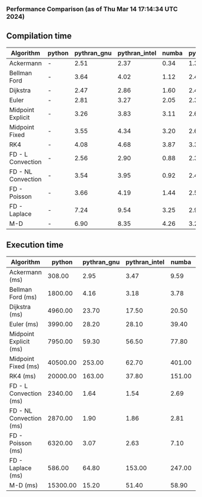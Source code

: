 ### Performance Comparison (as of Thu Mar 14 17:14:34 UTC 2024)
## Compilation time
Algorithm                 | python                    | pythran_gnu               | pythran_intel             | numba                     | pyccel_fortran_gnu        | pyccel_c_gnu              | pyccel_fortran_intel      | pyccel_c_intel           
------------------------- | ------------------------- | ------------------------- | ------------------------- | ------------------------- | ------------------------- | ------------------------- | ------------------------- | -------------------------
Ackermann                 | -                         | 2.51                      | 2.37                      | 0.34                      | 1.30                      | 1.28                      | 1.40                      | 1.33                     
Bellman Ford              | -                         | 3.64                      | 4.02                      | 1.12                      | 2.40                      | 2.59                      | 2.50                      | 3.40                     
Dijkstra                  | -                         | 2.47                      | 2.86                      | 1.60                      | 2.46                      | 2.56                      | 2.61                      | 3.38                     
Euler                     | -                         | 2.81                      | 3.27                      | 2.05                      | 2.33                      | 2.55                      | 2.47                      | 3.33                     
Midpoint Explicit         | -                         | 3.26                      | 3.83                      | 3.11                      | 2.64                      | 2.87                      | 2.74                      | 3.60                     
Midpoint Fixed            | -                         | 3.55                      | 4.34                      | 3.20                      | 2.65                      | 2.91                      | 2.81                      | 3.64                     
RK4                       | -                         | 4.08                      | 4.68                      | 3.87                      | 3.32                      | 3.47                      | 3.43                      | 4.30                     
FD - L Convection         | -                         | 2.56                      | 2.90                      | 0.88                      | 2.36                      | 2.57                      | 2.51                      | 3.33                     
FD - NL Convection        | -                         | 3.54                      | 3.95                      | 0.92                      | 2.43                      | 2.65                      | 2.60                      | 3.42                     
FD - Poisson              | -                         | 3.66                      | 4.19                      | 1.44                      | 2.55                      | 2.76                      | 3.11                      | 3.53                     
FD - Laplace              | -                         | 7.24                      | 9.54                      | 3.25                      | 2.91                      | 3.11                      | 3.17                      | 4.02                     
M-D                       | -                         | 6.90                      | 8.35                      | 4.26                      | 3.27                      | 3.27                      | 3.45                      | 4.49                     

## Execution time
Algorithm                 | python                    | pythran_gnu               | pythran_intel             | numba                     | pyccel_fortran_gnu        | pyccel_c_gnu              | pyccel_fortran_intel      | pyccel_c_intel           
------------------------- | ------------------------- | ------------------------- | ------------------------- | ------------------------- | ------------------------- | ------------------------- | ------------------------- | -------------------------
Ackermann (ms)            | 308.00                    | 2.95                      | 3.47                      | 9.59                      | 1.55                      | 1.54                      | 9.01                      | 4.76                     
Bellman Ford (ms)         | 1800.00                   | 4.16                      | 3.18                      | 3.78                      | 2.95                      | 5.98                      | 4.36                      | 18.50                    
Dijkstra (ms)             | 4960.00                   | 23.70                     | 17.50                     | 20.50                     | 17.90                     | 30.60                     | 24.50                     | 22.00                    
Euler (ms)                | 3990.00                   | 28.20                     | 28.10                     | 39.40                     | 14.60                     | 143.00                    | 14.80                     | 127.00                   
Midpoint Explicit (ms)    | 7950.00                   | 59.30                     | 56.50                     | 77.80                     | 22.80                     | 279.00                    | 16.60                     | 250.00                   
Midpoint Fixed (ms)       | 40500.00                  | 253.00                    | 62.70                     | 401.00                    | 74.40                     | 1430.00                   | 64.90                     | 1230.00                  
RK4 (ms)                  | 20000.00                  | 163.00                    | 37.80                     | 151.00                    | 34.40                     | 484.00                    | 39.70                     | 403.00                   
FD - L Convection (ms)    | 2340.00                   | 1.64                      | 1.54                      | 2.69                      | 1.46                      | 1.63                      | 1.31                      | 3.69                     
FD - NL Convection (ms)   | 2870.00                   | 1.90                      | 1.86                      | 2.81                      | 1.75                      | 1.99                      | 1.51                      | 3.73                     
FD - Poisson (ms)         | 6320.00                   | 3.07                      | 2.63                      | 7.10                      | 2.82                      | 3.87                      | 2.66                      | 8.97                     
FD - Laplace (ms)         | 586.00                    | 64.80                     | 153.00                    | 247.00                    | 62.30                     | 286.00                    | 60.50                     | 307.00                   
M-D (ms)                  | 15300.00                  | 15.20                     | 51.40                     | 58.90                     | 53.80                     | 59.10                     | 71.40                     | 60.20                    
